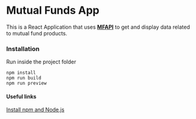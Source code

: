 # Mutual Funds App

This is a React Application that uses [**MFAPI**](https://www.mfapi.in/) to get and display data related to mutual fund products. 

### Installation
Run inside the project folder
```
npm install
npm run build
npm run preview
```

#### Useful links
[Install npm and Node.js](https://docs.npmjs.com/downloading-and-installing-node-js-and-npm)